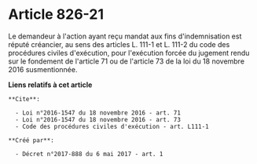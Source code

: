 # Article 826-21

Le demandeur à l'action ayant reçu mandat aux fins d'indemnisation est réputé créancier, au sens des articles L. 111-1 et L.
111-2 du code des procédures civiles d'exécution, pour l'exécution forcée du jugement rendu sur le fondement de l'article 71
ou de l'article 73 de la loi du 18 novembre 2016 susmentionnée.

**Liens relatifs à cet article**

	**Cite**:

	  - Loi n°2016-1547 du 18 novembre 2016 - art. 71
	  - Loi n°2016-1547 du 18 novembre 2016 - art. 73
	  - Code des procédures civiles d'exécution - art. L111-1

	**Créé par**:

	  - Décret n°2017-888 du 6 mai 2017 - art. 1
